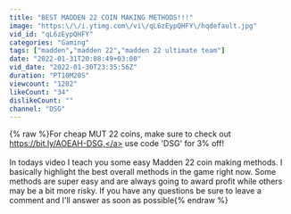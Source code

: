 ```yaml
---
title: "BEST MADDEN 22 COIN MAKING METHODS!!!"
image: "https:\/\/i.ytimg.com\/vi\/qL6zEypQHFY\/hqdefault.jpg"
vid_id: "qL6zEypQHFY"
categories: "Gaming"
tags: ["madden","madden 22","madden 22 ultimate team"]
date: "2022-01-31T20:08:49+03:00"
vid_date: "2022-01-30T23:35:56Z"
duration: "PT10M20S"
viewcount: "1202"
likeCount: "34"
dislikeCount: ""
channel: "DSG"
---
```

{% raw %}For cheap MUT 22 coins, make sure to check out <a rel="nofollow" target="blank" href="https://bit.ly/AOEAH-DSG,">https://bit.ly/AOEAH-DSG,</a> use code 'DSG' for 3% off! <br /><br />In todays video I teach you some easy Madden 22 coin making methods.  I basically highlight the best overall methods in the game right now.  Some methods are super easy and are always going to award profit while others may be a bit more risky. If you have any questions be sure to leave a comment and I'll answer as soon as possible{% endraw %}
